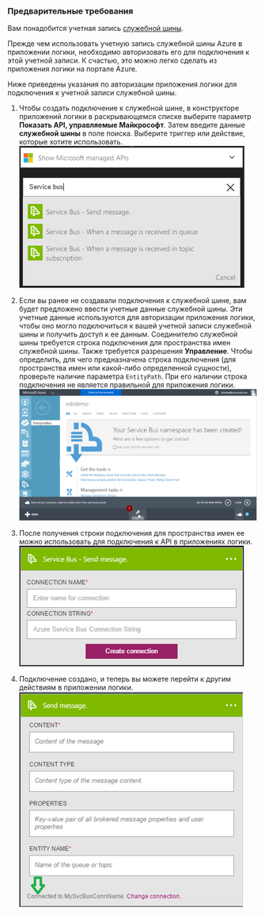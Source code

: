### Предварительные требования

Вам понадобится учетная запись [служебной шины](https://azure.microsoft.com/services/service-bus/).

Прежде чем использовать учетную запись служебной шины Azure в приложении логики, необходимо авторизовать его для подключения к этой учетной записи. К счастью, это можно легко сделать из приложения логики на портале Azure.

Ниже приведены указания по авторизации приложения логики для подключения к учетной записи служебной шины.

1. Чтобы создать подключение к служебной шине, в конструкторе приложений логики в раскрывающемся списке выберите параметр **Показать API, управляемые Майкрософт**. Затем введите данные **служебной шины** в поле поиска. Выберите триггер или действие, которые хотите использовать. ![Подключение к служебной шине. Изображение 1](./media/connectors-create-api-servicebus/servicebus-1.png)

2. Если вы ранее не создавали подключения к служебной шине, вам будет предложено ввести учетные данные служебной шины. Эти учетные данные используются для авторизации приложения логики, чтобы оно могло подключиться к вашей учетной записи служебной шины и получить доступ к ее данным. Соединителю служебной шины требуется строка подключения для пространства имен служебной шины. Также требуется разрешения **Управление**. Чтобы определить, для чего предназначена строка подключения (для пространства имен или какой-либо определенной сущности), проверьте наличие параметра `EntityPath`. При его наличии строка подключения не является правильной для приложения логики. ![Строка подключения к служебной шине](./media/connectors-create-api-servicebus/connectionstring.png)

1. После получения строки подключения для пространства имен ее можно использовать для подключения к API в приложениях логики. ![Подключение к служебной шине. Изображение 2](./media/connectors-create-api-servicebus/servicebus-2.png)

3. Подключение создано, и теперь вы можете перейти к другим действиям в приложении логики. ![Подключение к служебной шине. Изображение 3](./media/connectors-create-api-servicebus/servicebus-3.png)

<!---HONumber=AcomDC_0810_2016-->